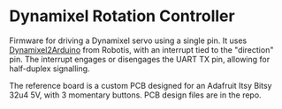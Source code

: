 # Dynamixel Rotation Controller

Firmware for driving a Dynamixel servo using a single pin. It uses [Dynamixel2Arduino](https://github.com/ROBOTIS-GIT/Dynamixel2Arduino/) from Robotis, with an interrupt tied to the "direction" pin. The interrupt engages or disengages the UART TX pin, allowing for half-duplex signalling.

The reference board is a custom PCB designed for an Adafruit Itsy Bitsy 32u4 5V, with 3 momentary buttons. PCB design files are in the repo.



